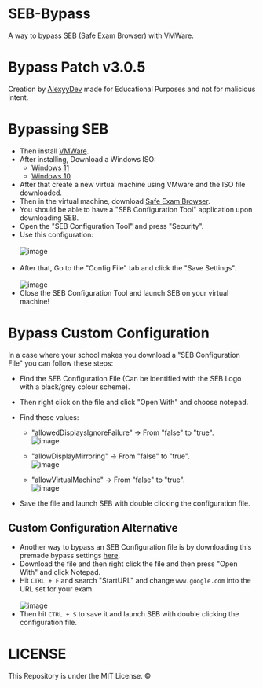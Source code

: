 # SEB-Bypass
A way to bypass SEB (Safe Exam Browser) with VMWare.


# Bypass Patch v3.0.5
Creation by [AlexyyDev](https://github.com/ItsNotAlexy) made for Educational Purposes and not for malicious intent.


# Bypassing SEB
- Then install [VMWare](https://www.vmware.com/products/workstation-player.html).
- After installing, Download a Windows ISO:
    - [Windows 11](https://www.microsoft.com/software-download/windows11)
    - [Windows 10](https://www.microsoft.com/en-us/software-download/windows10ISO)
- After that create a new virtual machine using VMware and the ISO file downloaded.
- Then in the virtual machine, download [Safe Exam Browser](https://safeexambrowser.org/download_en.html).
- You should be able to have a "SEB Configuration Tool" application upon downloading SEB.
- Open the "SEB Configuration Tool" and press "Security".
- Use this configuration:
    <br><br>![image](https://github.com/ItsNotAlexy/SEB-Bypass/assets/101402577/b7b12295-b4c9-432e-a271-096d4b2675f7)
  <br><br>
- After that, Go to the "Config File" tab and click the "Save Settings".
    <br><br>![image](https://github.com/ItsNotAlexy/SEB-Bypass/assets/101402577/a9cf6c15-67e2-43ea-9a67-4a4b33ddf21e)
- Close the SEB Configuration Tool and launch SEB on your virtual machine!


# Bypass Custom Configuration
In a case where your school makes you download a "SEB Configuration File" you can follow these steps:
- Find the SEB Configuration File (Can be identified with the SEB Logo with a black/grey colour scheme).
- Then right click on the file and click "Open With" and choose notepad.
- Find these values:
  - "allowedDisplaysIgnoreFailure" -> From "false" to "true".
  <br>![image](https://github.com/ItsNotAlexy/SEB-Bypass/assets/101402577/6ecd3030-ff8d-472f-9d94-af71db9c2c95)

  - "allowDisplayMirroring" -> From "false" to "true".
  <br>![image](https://github.com/ItsNotAlexy/SEB-Bypass/assets/101402577/113bca36-e8b9-4658-bb28-2bab9c832db5)

  - "allowVirtualMachine" -> From "false" to "true".
  <br>![image](https://github.com/ItsNotAlexy/SEB-Bypass/assets/101402577/81612324-edb9-46a5-a6e3-cb0d521ce0b0)

- Save the file and launch SEB with double clicking the configuration file.

## Custom Configuration Alternative
- Another way to bypass an SEB Configuration file is by downloading this premade bypass settings [here](https://github.com/ItsNotAlexy/SEB-Bypass/raw/main/SebBypassSettings.seb).
- Download the file and then right click the file and then press "Open With" and click Notepad.
- Hit `CTRL + F` and search "StartURL" and change `www.google.com` into the URL set for your exam.
  <br><br>![image](https://github.com/ItsNotAlexy/SEB-Bypass/assets/101402577/de1fb146-038b-4cfe-ba9a-c7c858a00143)
- Then hit `CTRL + S` to save it and launch SEB with double clicking the configuration file.


# LICENSE
This Repository is under the MIT License. &copy;

